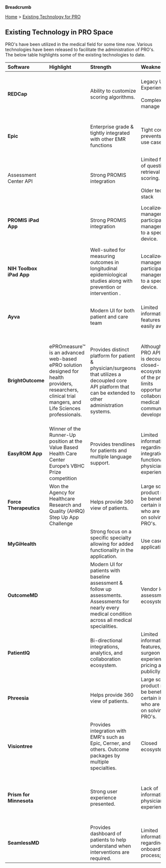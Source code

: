 **Breadcrumb**

[Home](home.md) > [Existing Technology for PRO](existing_tech.md)

## Existing Technology in PRO Space

PRO's have been utilized in the medical field for some time now. Various technologies have been released to facilitate the administration of PRO's. The below table highlights some of the existing technologies to date.

| Software | Highlight | Strength | Weakness | Comments | Relevant Links |
|:--------------------------|:----------------|:------------------------|:----------------|:----------------|:----------------|
| **REDCap** |  | Ability to customize scoring algorithms. | Legacy UI Experience.<br><br>Complex to manage|  Lacks lens of surgeon to patient.<br><br> Focused on general staff to patient lens. | https://www.youtube.com/watch?v=jyYNkcpjtEY <br><br> https://projectredcap.org/software/
| **Epic** |  | Enterprise grade & tightly integrated with other EMR functions | Tight coupling prevents some use cases. | Price point and barrier of entry can be considered high |  https://www.healthmeasures.net/index.php?option=com_content&view=category&layout=blog&id=166&Itemid=1134 <br><br> https://appmarket.epic.com/Gallery?id=176 <br><br> https://www.youtube.com/watch?v=zl4Ew0ccRrA 
| Assessment Center API |  | Strong PROMIS integration | Limited features of question retrieval and scoring.<br><br>Older technology stack | Not open source<br><br>Limited scope | https://www.healthmeasures.net/images/LearnMore/AC_API_User_Manual_v1_2.pdf
| **PROMIS iPad App** |  | Strong PROMIS integration | Localized management of participants & management tied to a specific device. | Data stored locally for mobile app<br><br> Limited patient & surgeon experience  | https://apps.apple.com/us/app/promis/id1039059864
| **NIH Toolbox iPad App** |  | Well-suited for measuring outcomes in longitudinal epidemiological studies along with prevention or intervention . | Localized management of participants & management tied to a specific device. |  Data stored locally for mobile app<br><br>Limited user & surgeon experience | https://apps.apple.com/us/app/nih-toolbox/id1002228307 <br><br> https://nihtoolbox.force.com/s/article/nih-toolbox-administrators-manual-and-elearning-course
| **Ayva** |  | Modern UI for both patient and care team  | Limited information on features & pricing easily available. | Strong UI<br><br>Expanded focus beyond PRO including patient communication.| https://www.bravadohealth.com/ayva<br><br>https://www.bravadohealth.com/wp-content/uploads/dlm_uploads/2020/11/A_better_way_to_engage_patients.pdf
| **BrightOutcome** | ePROmeasure™ is an advanced web-based ePRO solution designed for health providers, researchers, clinical trial mangers, and Life Sciences professionals. | Provides distinct platform for patient & physician/surgeons that utilizes a decoupled core API platform that can be extended to other administration systems. | Although the core PRO API platform is decoupled, the closed-ecosystem nature of the product limits opportunities for collaboration and medical community development.  | Provides PRO functionality in form of webservice<br><br>Platform provides measure, inform, and enable functionality<br><br>Web service supports PROMIS, FACIT, DSM-5, RAND, and more | https://www.brightoutcome.com/ <br><br>https://www.brightoutcome.com/_media/pdf/ePROmeasure-web-serivces.pdf<br><br>https://www.brightoutcome.com/_media/pdf/ePROmeasure.pdf
| **EasyROM App** | Winner of the Runner-Up position at the Value Based Health Care Center Europe’s VBHC Prize competition | Provides trendlines for patients and multiple language support. | Limited information regarding integration functionality and physician/surgeon experience. | Provides physician dashboard | https://www.kgvp.org/
| **Force Therapeutics** | Won the Agency for Healthcare Research and Quality (AHRQ) Step Up App Challenge | Helps provide 360 view of patients. | Large scope of product may not be beneficial for certain institutions who are focused on solving just PRO's. | Entire medical platform | https://www.forcetherapeutics.com/
| **MyGiHealth** |  | Strong focus on a specific specialty allowing for added functionality in the application. | Use case specific application. | Limited scope to GI | https://mygi.health/
| **OutcomeMD** |  | Modern UI for patients with baseline assessment & follow up assessments. Assessments for nearly every medical condition across all medical specialities. | Vendor lock-in to assessment ecosystem. | Limited information available<br><br>Lack of pricing information | https://www.outcomemd.com/<br><br>https://outcomemd.com/case-studies/OutcomeMD.CS.ICHOM.10.2021v6.pdf
| **PatientIQ** |  | Bi-directional integrations, analytics, and collaboration ecosystem.  | Limited information on features, patient & surgeon experience, and pricing available publiclly. | Provides both assessment functionality as well as portal for medical staff | https://www.patientiq.io/<br><br>https://www.youtube.com/watch?v=4iXqDIGDq8k
| **Phreesia** |  | Helps provide 360 view of patients. | Large scope of product may not be beneficial for certain institutions who are focused on solving just PRO's. | Entire medical platform | https://www.phreesia.com/
| **Visiontree** |  | Provides integration with EMR's such as Epic, Cerner, and others. Outcome packages by multiple specialties. | Closed ecosystem. | Large scope | https://visiontree.com/<br><br>https://visiontree.com/assets/files/pdf/visiontree_outcomes_app.pdf
| **Prism for Minnesota**  |  | Strong user experience presented. | Lack of information on physician/surgeon experience. | Reference application for a strong patient experience<br><br>Unclear on physician/surgeon experience | https://apps.apple.com/us/app/prism-for-minnesota/id1454714605<br><br>https://www.youtube.com/watch?v=x2jU_B3bFUY&feature=emb_title
| **SeamlessMD** |  | Provides dashboard of patients to help understand when interventions are required. | Limited information regarding onboarding process;  | Full featured patient engagement platform (beyond PRO) | https://seamless.md/solutions/patient-reported-outcomes<br><br>https://www.youtube.com/watch?v=7RJ5O4pJWS0<br><br>https://youtu.be/skhwtiOOTMo?t=121
